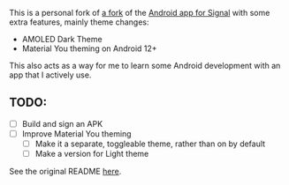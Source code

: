 This is a personal fork of [a fork](https://github.com/johanw666/Signal-Android) of the [Android app for Signal](https://github.com/signalapp/Signal-Android) with some extra features, mainly theme changes:

- AMOLED Dark Theme
- Material You theming on Android 12+

This also acts as a way for me to learn some Android development with an app that I actively use.

## TODO:
- [ ] Build and sign an APK
- [ ] Improve Material You theming
  - [ ] Make it a separate, toggleable theme, rather than on by default
  - [ ] Make a version for Light theme

See the original README [here](README%20orig.md).